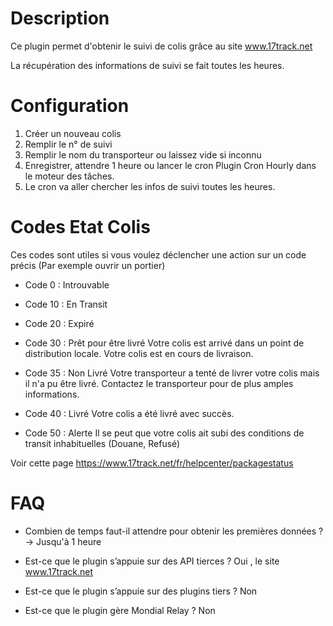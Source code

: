 Description 
===

Ce plugin permet d'obtenir le suivi de colis grâce au site www.17track.net

La récupération des informations de suivi se fait toutes les heures.

Configuration
===

1. Créer un nouveau colis
2. Remplir le n° de suivi
3. Remplir le nom du transporteur ou laissez vide si inconnu
4. Enregistrer, attendre 1 heure ou lancer le cron Plugin Cron Hourly dans le moteur des tâches.
5. Le cron va aller chercher les infos de suivi toutes les heures.


Codes Etat Colis
===

Ces codes sont utiles si vous voulez déclencher une action sur un code précis (Par exemple ouvrir un portier)

-   Code 0 : Introuvable 

-   Code 10 : En Transit

-   Code 20 : Expiré

-   Code 30 : Prêt pour être livré 
Votre colis est arrivé dans un point de distribution locale.
Votre colis est en cours de livraison.

-   Code 35 : Non Livré
Votre transporteur a tenté de livrer votre colis mais il n'a pu être livré. Contactez le transporteur pour de plus amples informations.

-   Code 40 : Livré
Votre colis a été livré avec succès.

-   Code 50 : Alerte
Il se peut que votre colis ait subi des conditions de transit inhabituelles (Douane, Refusé)

Voir cette page
https://www.17track.net/fr/helpcenter/packagestatus


FAQ
===

-   Combien de temps faut-il attendre pour obtenir les premières données ?
-> Jusqu'à 1 heure

-   Est-ce que le plugin s’appuie sur des API tierces ?
Oui , le site www.17track.net

-   Est-ce que le plugin s’appuie sur des plugins tiers ?
Non

-   Est-ce que le plugin gère Mondial Relay ?
Non

